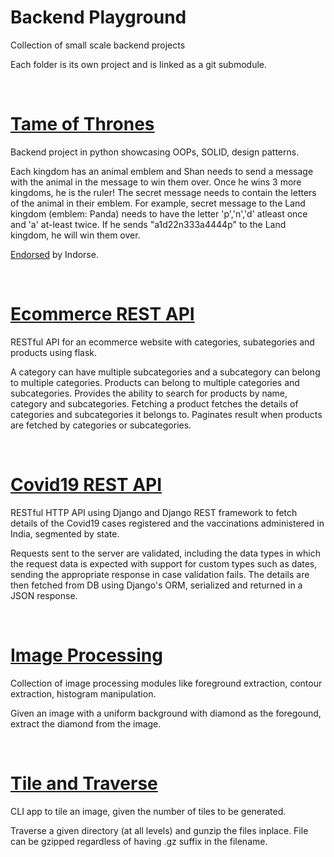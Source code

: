 
# Backend Playground
Collection of small scale backend projects

Each folder is its own project and is linked as a git submodule.


<br>

# [Tame of Thrones](https://github.com/piyush-jaiswal/tame-of-thrones)
Backend project in python showcasing OOPs, SOLID, design patterns.

Each kingdom has an animal emblem and Shan needs to send a message with the animal in the message to win them over. Once he wins 3 more kingdoms, he is the ruler! The secret message needs to contain the letters of the animal in their emblem. For example, secret message to the Land kingdom (emblem: Panda) needs to have the letter 'p','n','d' atleast once and 'a' at-least twice. If he sends "a1d22n333a4444p" to the Land kingdom, he will win them over.

[Endorsed](https://indorse.io/claim-reports/5d9b28c91547030001b96e7a) by Indorse.



<br>

# [Ecommerce REST API](https://github.com/piyush-jaiswal/ecommerce-rest-api)
RESTful API for an ecommerce website with categories, subategories and products using flask. 

A category can have multiple subcategories and a subcategory can belong to multiple categories. Products can belong to multiple categories and subcategories. Provides the ability to search for products by name, category and subcategories. Fetching a product fetches the details of categories and subcategories it belongs to. Paginates result when products are fetched by categories or subcategories. 



<br>

# [Covid19 REST API](https://github.com/piyush-jaiswal/covid19-rest-api)
RESTful HTTP API using Django and Django REST framework to fetch details of the Covid19 cases registered and the vaccinations administered in India, segmented by state.

Requests sent to the server are validated, including the data types in which the request data is expected with support for custom types such as dates, sending the appropriate response in case validation fails. The details are then fetched from DB using Django's ORM, serialized and returned in a JSON response.



<br>

# [Image Processing](https://github.com/piyush-jaiswal/image-processing)
Collection of image processing modules like foreground extraction, contour extraction, histogram manipulation. 

Given an image with a uniform background with diamond as the foregound, extract the diamond from the image.


<br>

# [Tile and Traverse](https://github.com/piyush-jaiswal/tile-and-traverse)
CLI app to tile an image, given the number of tiles to be generated.

Traverse a given directory (at all levels) and gunzip the files inplace. File can be gzipped regardless of having .gz suffix in the filename.
